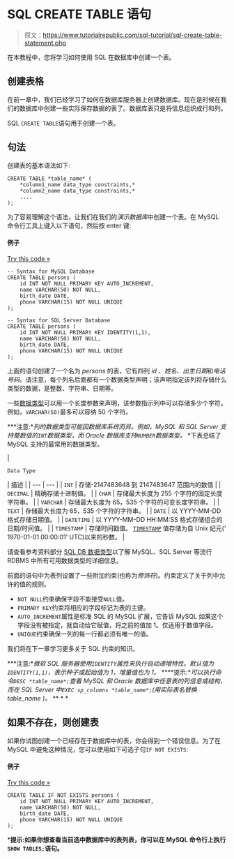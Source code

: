 # SQL CREATE TABLE 语句

> 原文：<https://www.tutorialrepublic.com/sql-tutorial/sql-create-table-statement.php>

在本教程中，您将学习如何使用 SQL 在数据库中创建一个表。

## 创建表格

在前一章中，我们已经学习了如何在数据库服务器上创建数据库。现在是时候在我们的数据库中创建一些实际保存数据的表了。数据库表只是将信息组织成行和列。

SQL `CREATE TABLE`语句用于创建一个表。

## 句法

创建表的基本语法如下:

```
CREATE TABLE *table_name* (
    *column1_name data_type constraints,*
    *column2_name data_type constraints,*
    ....
);

```

为了容易理解这个语法，让我们在我们的*演示数据库*中创建一个表。在 MySQL 命令行工具上键入以下语句，然后按 enter 键:

#### 例子

[Try this code »](../codelab.php?topic=sql&file=create-table "Try this code using online Editor")

```
-- Syntax for MySQL Database 
CREATE TABLE persons (
    id INT NOT NULL PRIMARY KEY AUTO_INCREMENT,
    name VARCHAR(50) NOT NULL,
    birth_date DATE,
    phone VARCHAR(15) NOT NULL UNIQUE
);

-- Syntax for SQL Server Database 
CREATE TABLE persons (
    id INT NOT NULL PRIMARY KEY IDENTITY(1,1),
    name VARCHAR(50) NOT NULL,
    birth_date DATE,
    phone VARCHAR(15) NOT NULL UNIQUE
);
```

上面的语句创建了一个名为 *persons* 的表，它有四列 *id* 、*姓名*、*出生日期*和*电话号码*。请注意，每个列名后面都有一个数据类型声明；该声明指定该列将存储什么类型的数据，是整数、字符串、日期等。

一些[数据类型](../sql-reference/mysql-data-types.php)可以用一个长度参数来声明，该参数指示列中可以存储多少个字符。例如，`VARCHAR(50)`最多可以容纳 50 个字符。

 ***注意:**列的数据类型可能因数据库系统而异。例如，MySQL 和 SQL Server 支持整数值的`INT`数据类型，而 Oracle 数据库支持`NUMBER`数据类型。*  *下表总结了 MySQL 支持的最常用的数据类型。

| 

```
Data Type      
```

 | 描述 |
| --- | --- |
| `INT` | 存储-2147483648 到 2147483647 范围内的数值 |
| `DECIMAL` | 精确存储十进制值。 |
| `CHAR` | 存储最大长度为 255 个字符的固定长度字符串。 |
| `VARCHAR` | 存储最大长度为 65，535 个字符的可变长度字符串。 |
| `TEXT` | 存储最大长度为 65，535 个字符的字符串。 |
| `DATE` | 以 YYYY-MM-DD 格式存储日期值。 |
| `DATETIME` | 以 YYYY-MM-DD HH:MM:SS 格式存储组合的日期/时间值。 |
| `TIMESTAMP` | 存储时间戳值。 [`TIMESTAMP`](../sql-reference/mysql-data-types.php#datetime-and-timestamp) 值存储为自 Unix 纪元(' 1970-01-01 00:00:01' UTC)以来的秒数。 |

请查看参考资料部分 [SQL DB 数据类型](../sql-reference/mysql-data-types.php)以了解 MySQL、SQL Server 等流行 RDBMS 中所有可用数据类型的详细信息。

前面的语句中为表列设置了一些附加约束(也称为*修饰符*)。约束定义了关于列中允许的值的规则。

*   `NOT NULL`约束确保字段不能接受`NULL`值。
*   `PRIMARY KEY`约束将相应的字段标记为表的主键。
*   `AUTO_INCREMENT`属性是标准 SQL 的 MySQL 扩展，它告诉 MySQL 如果这个字段没有被指定，就自动给它赋值，将之前的值加 1。仅适用于数值字段。
*   `UNIQUE`约束确保一列的每一行都必须有唯一的值。

我们将在下一章学习更多关于 SQL 约束的知识。

 ***注意:**微软 SQL 服务器使用`IDENTITY`属性来执行自动递增特性。默认值为`IDENTITY(1,1)`，表示种子或起始值为 1，增量值也为 1。*  ****提示:**可以执行命令`DESC *table_name*;`查看 MySQL 和 Oracle 数据库中任意表的列信息或结构，而在 SQL Server 中`EXEC sp_columns *table_name*;`(用实际表名替换 *table_name* )。*  ** * *

## 如果不存在，则创建表

如果你试图创建一个已经存在于数据库中的表，你会得到一个错误信息。为了在 MySQL 中避免这种情况，您可以使用如下可选子句`IF NOT EXISTS`:

#### 例子

[Try this code »](../codelab.php?topic=sql&file=create-table-if-not-exists "Try this code using online Editor")

```
CREATE TABLE IF NOT EXISTS persons (
    id INT NOT NULL PRIMARY KEY AUTO_INCREMENT,
    name VARCHAR(50) NOT NULL,
    birth_date DATE,
    phone VARCHAR(15) NOT NULL UNIQUE
);
```

 ***提示:**如果你想查看当前选中数据库中的表列表，你可以在 MySQL 命令行上执行`SHOW TABLES;`语句。****